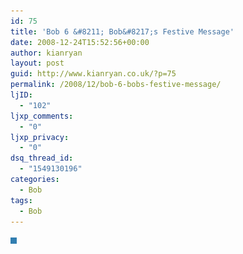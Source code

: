 ```yaml
---
id: 75
title: 'Bob 6 &#8211; Bob&#8217;s Festive Message'
date: 2008-12-24T15:52:56+00:00
author: kianryan
layout: post
guid: http://www.kianryan.co.uk/?p=75
permalink: /2008/12/bob-6-bobs-festive-message/
ljID:
  - "102"
ljxp_comments:
  - "0"
ljxp_privacy:
  - "0"
dsq_thread_id:
  - "1549130196"
categories:
  - Bob
tags:
  - Bob
---
```

<img src="/assets/images/2008/12/6-festive-final.jpg" alt="" title="6-festive-final" class="alignnone size-full wp-image-73" style="border:5px solid #327EB0;" srcset="/assets/images/2008/12/6-festive-final.jpg 600w, /assets/images/2008/12/6-festive-final-300x220.jpg 300w" sizes="(max-width: 600px) 100vw, 600px" />